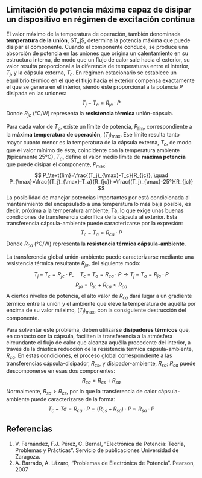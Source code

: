 <script src="https://cdn.mathjax.org/mathjax/latest/MathJax.js?config=TeX-AMS-MML_HTMLorMML" type="text/javascript"></script>

## Limitación de potencia máxima capaz de disipar un dispositivo en régimen de excitación continua
El valor máximo de la temperatura de operación, también denominada **temperatura de la unión**, \$T_j$, determina la potencia máxima que puede disipar el componente.
Cuando el componente conduce, se produce una absorción de potencia en las uniones que origina un calentamiento en su estructura interna, de modo que un flujo de calor sale hacia el exterior, su valor resulta proporcional a la diferencia de temperaturas entre el interior, $T_j$, y la cápsula externa, $T_c$. En régimen estacionario se establece un equilibrio térmico en el que el flujo hacia el exterior compensa exactamente el que se genera en el interior, siendo éste proporcional a la potencia $P$ disipada en las uniones:
$$
T_j-T_c=R_{jc} \cdot P
$$
Donde $R_{jc}$ (°C/W) representa la **resistencia térmica** unión-cápsula.

Para cada valor de $T_c$, existe un límite de potencia, $P_\text{lim}$, correspondiente a la **máxima temperatura de operación**, $(T_j)_{\max}$. Ese límite resulta tanto mayor cuanto menor es la temperatura de la cápsula externa, $T_c$, de modo que el valor mínimo de ésta, coincidente con la temperatura ambiente (típicamente 25°C), $T_a$, define el valor medio límite de **máxima potencia** que puede disipar el componente, $P_{\max}$:
$$
P_\text{lim}=\frac{(T_j)_{\max}-T_c}{R_{jc}}, \quad P_{\max}=\frac{(T_j)_{\max}-T_a}{R_{jc}}  =\frac{(T_j)_{\max}-25°}{R_{jc}}
$$
La posibilidad de manejar potencias importantes por está condicionada al mantenimiento del encapsulado a una temperatura lo más baja posible, es decir, próxima a la temperatura ambiente, Ta, lo que exige unas buenas condiciones de transferencia calorífica de la cápsula al exterior. Esta transferencia cápsula-ambiente puede caracterizarse por la expresión:
$$
T_c-T_a=R_{ca} \cdot P
$$
Donde $R_{ca}$ (°C/W) representa la **resistencia térmica cápsula-ambiente**.

La transferencia global unión-ambiente puede caracterizarse mediante una resistencia térmica resultante $R_{ja}$, del siguiente modo:
$$
T_j-T_c=R_{jc} \cdot P, \quad T_c-T_a=R_{ca} \cdot P \rightarrow T_j-T_a=R_{ja} \cdot P
$$
$$
R_{ja}=R_{jc}+R_{ca}≈R_{ca}
$$
A ciertos niveles de potencia, el alto valor de $R_{ca}$ dará lugar a un gradiente térmico entre la unión y el ambiente que eleve la temperatura de aquélla por encima de su valor máximo, $(T_j)_{\max}$, con la consiguiente destrucción del componente.

Para solventar este problema, deben utilizarse **disipadores térmicos** que, en contacto con la cápsula, faciliten la transferencia a la atmósfera circundante el flujo de calor que alcanza aquélla procedente del interior, a través de la drástica reducción de la resistencia térmica cápsula-ambiente, $R_{ca}$. En estas condiciones, el proceso global correspondiente a las transferencias cápsula-disipador, $R_{cs}$, y disipador-ambiente, $R_{sa}$; $R_{ca}$ puede descomponerse en esas dos componentes:
$$
R_{ca}=R_{cs}+R_{sa}
$$
Normalmente, $R_{sa}>R_{cs}$, por lo que la transferencia de calor cápsula-ambiente puede caracterizarse de la forma:
$$
T_c-Ta=R_{ca} \cdot P=(R_{cs}+R_{sa}) \cdot P \approx R_{sa} \cdot P
$$

## Referencias
1.	V. Fernández, F.J. Pérez, C. Bernal, “Electrónica de Potencia: Teoría, Problemas y Prácticas”. Servicio de publicaciones Universidad de Zaragoza.
2.	A. Barrado, A. Lázaro, “Problemas de Electrónica de Potencia”. Pearson, 2007 